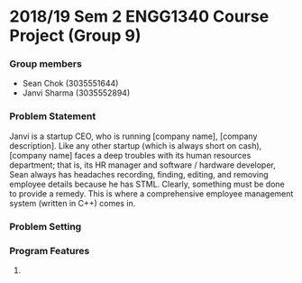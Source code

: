 # 2018/19 Sem 2 ENGG1340 Course Project (Group 9)

### Group members
- Sean Chok (3035551644)
- Janvi Sharma (3035552894)

### Problem Statement
Janvi is a startup CEO, who is running [company name], [company description]. Like any other startup (which is always short on cash), [company name] faces a deep troubles with its human resources department; that is, its HR manager and software / hardware developer, Sean always has headaches recording, finding, editing, and removing employee details because he has STML. Clearly, something must be done to provide a remedy. This is where a comprehensive employee management system (written in C++) comes in.

### Problem Setting


### Program Features
1.
